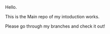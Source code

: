 Hello.

This is the Main repo of my intoduction works.

Please go through my branches and check it out!
